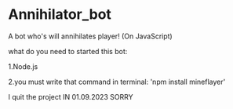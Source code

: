 # Annihilator_bot
A bot who's will annihilates player!  (On JavaScript)

what do you need to started this bot:

1.Node.js

2.you must write that command in terminal: 'npm install mineflayer'



I quit the project IN 01.09.2023 SORRY
